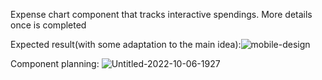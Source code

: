 Expense chart component that tracks interactive spendings. More details once is completed


Expected result(with some adaptation to the main idea):![mobile-design](https://user-images.githubusercontent.com/49500162/194393182-51cc1971-0d37-4523-ba84-a0c9716bd4c4.jpg)


Component planning: 
![Untitled-2022-10-06-1927](https://user-images.githubusercontent.com/49500162/194393238-66184e4a-4304-4402-a573-287d4a2e5cde.png)
